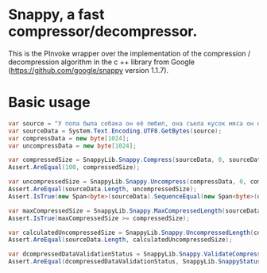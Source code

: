 # Snappy, a fast compressor/decompressor.

This is the PInvoke wrapper over the implementation of the compression / decompression algorithm in the c ++ library from Google (https://github.com/google/snappy version 1.1.7).

# Basic usage
```c#
var source = "У попа была собака он её любил, она съела кусок мяса он её убил.";
var sourceData = System.Text.Encoding.UTF8.GetBytes(source);
var compressData = new byte[1024];
var uncompressData = new byte[1024];

var compressedSize = SnappyLib.Snappy.Compress(sourceData, 0, sourceData.Length, compressData, 0, compressData.Length);
Assert.AreEqual(100, compressedSize);

var uncompressedSize = SnappyLib.Snappy.Uncompress(compressData, 0, compressedSize, uncompressData, 0, uncompressData.Length);
Assert.AreEqual(sourceData.Length, uncompressedSize);
Assert.IsTrue(new Span<byte>(sourceData).SequenceEqual(new Span<byte>(uncompressData, 0, uncompressedSize)));

var maxCompressedSize = SnappyLib.Snappy.MaxCompressedLength(sourceData.Length);
Assert.IsTrue(maxCompressedSize >= compressedSize);

var calculatedUncompressedSize = SnappyLib.Snappy.UncompressedLength(compressData, 0, compressedSize);
Assert.AreEqual(sourceData.Length, calculatedUncompressedSize);

var dcompressedDataValidationStatus = SnappyLib.Snappy.ValidateCompressedBuffer(compressData, 0, compressedSize);
Assert.AreEqual(dcompressedDataValidationStatus, SnappyLib.SnappyStatusEnum.SNAPPY_OK);
```
